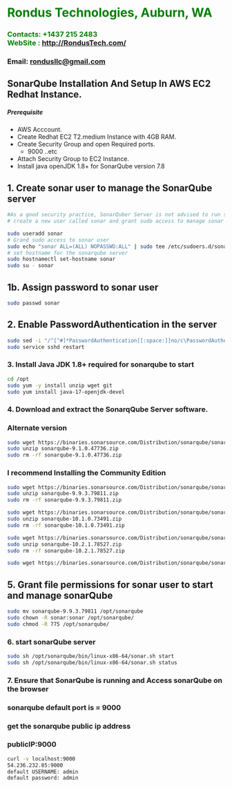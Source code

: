 #  **<span style="color:green">Rondus Technologies, Auburn, WA</span>**
### **<span style="color:green">Contacts: +1437 215 2483<br> WebSite : <http://RondusTech.com/></span>**
### **Email: rondusllc@gmail.com**



## SonarQube Installation And Setup In AWS EC2 Redhat Instance.
##### Prerequisite
+ AWS Acccount.
+ Create Redhat EC2 T2.medium Instance with 4GB RAM.
+ Create Security Group and open Required ports.
   + 9000 ..etc
+ Attach Security Group to EC2 Instance.
+ Install java openJDK 1.8+ for SonarQube version 7.8


## 1. Create sonar user to manage the SonarQube server
```sh
#As a good security practice, SonarQuber Server is not advised to run sonar service as a root user, 
# create a new user called sonar and grant sudo access to manage sonar services as follows

sudo useradd sonar
# Grand sudo access to sonar user
sudo echo "sonar ALL=(ALL) NOPASSWD:ALL" | sudo tee /etc/sudoers.d/sonar
# set hostname for the sonarqube server
sudo hostnamectl set-hostname sonar 
sudo su - sonar
```
## 1b. Assign password to sonar user
```sh
sudo passwd sonar
```
## 2. Enable PasswordAuthentication in the server
```sh
sudo sed -i "/^[^#]*PasswordAuthentication[[:space:]]no/c\PasswordAuthentication yes" /etc/ssh/sshd_config
sudo service sshd restart
```
### 3. Install Java JDK 1.8+ required for sonarqube to start

``` sh
cd /opt
sudo yum -y install unzip wget git
sudo yum install java-17-openjdk-devel
```
### 4. Download and extract the SonarqQube Server software.

### Alternate version
```sh
sudo wget https://binaries.sonarsource.com/Distribution/sonarqube/sonarqube-9.1.0.47736.zip
sudo unzip sonarqube-9.1.0.47736.zip
sudo rm -rf sonarqube-9.1.0.47736.zip
```
### I recommend Installing the Community Edition
```sh
sudo wget https://binaries.sonarsource.com/Distribution/sonarqube/sonarqube-9.9.3.79811.zip
sudo unzip sonarqube-9.9.3.79811.zip
sudo rm -rf sonarqube-9.9.3.79811.zip
```

```sh
sudo wget https://binaries.sonarsource.com/Distribution/sonarqube/sonarqube-10.1.0.73491.zip
sudo unzip sonarqube-10.1.0.73491.zip
sudo rm -rf sonarqube-10.1.0.73491.zip
```
```sh
sudo wget https://binaries.sonarsource.com/Distribution/sonarqube/sonarqube-10.2.1.78527.zip
sudo unzip sonarqube-10.2.1.78527.zip
sudo rm -rf sonarqube-10.2.1.78527.zip
```
```sh
sudo wget https://binaries.sonarsource.com/Distribution/sonarqube/sonarqube-10.3.0.82913.zip
```

## 5. Grant file permissions for sonar user to start and manage sonarQube
```sh
sudo mv sonarqube-9.9.3.79811 /opt/sonarqube
sudo chown -R sonar:sonar /opt/sonarqube/
sudo chmod -R 775 /opt/sonarqube/
```
### 6. start sonarQube server
```sh
sudo sh /opt/sonarqube/bin/linux-x86-64/sonar.sh start 
sudo sh /opt/sonarqube/bin/linux-x86-64/sonar.sh status
```

### 7. Ensure that SonarQube is running and Access sonarQube on the browser
### sonarqube default port is = 9000
### get the sonarqube public ip address 
### publicIP:9000
```sh
curl -v localhost:9000
54.236.232.85:9000
default USERNAME: admin
default password: admin
```
